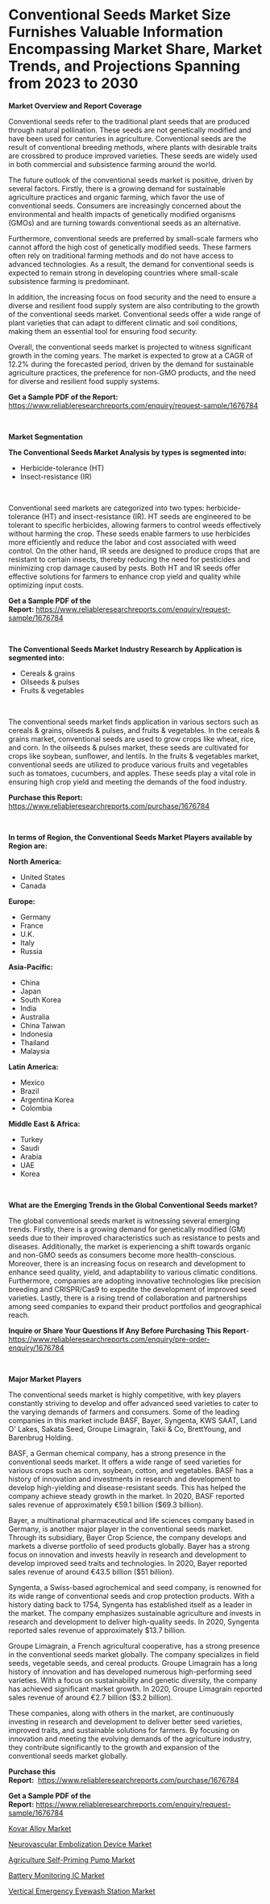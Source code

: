 <p><h1>Conventional Seeds Market Size Furnishes Valuable Information Encompassing Market Share, Market Trends, and Projections Spanning from 2023 to 2030</h1></p><p><strong>Market Overview and Report Coverage</strong></p>
<p><p>Conventional seeds refer to the traditional plant seeds that are produced through natural pollination. These seeds are not genetically modified and have been used for centuries in agriculture. Conventional seeds are the result of conventional breeding methods, where plants with desirable traits are crossbred to produce improved varieties. These seeds are widely used in both commercial and subsistence farming around the world.</p><p>The future outlook of the conventional seeds market is positive, driven by several factors. Firstly, there is a growing demand for sustainable agriculture practices and organic farming, which favor the use of conventional seeds. Consumers are increasingly concerned about the environmental and health impacts of genetically modified organisms (GMOs) and are turning towards conventional seeds as an alternative.</p><p>Furthermore, conventional seeds are preferred by small-scale farmers who cannot afford the high cost of genetically modified seeds. These farmers often rely on traditional farming methods and do not have access to advanced technologies. As a result, the demand for conventional seeds is expected to remain strong in developing countries where small-scale subsistence farming is predominant.</p><p>In addition, the increasing focus on food security and the need to ensure a diverse and resilient food supply system are also contributing to the growth of the conventional seeds market. Conventional seeds offer a wide range of plant varieties that can adapt to different climatic and soil conditions, making them an essential tool for ensuring food security.</p><p>Overall, the conventional seeds market is projected to witness significant growth in the coming years. The market is expected to grow at a CAGR of 12.2% during the forecasted period, driven by the demand for sustainable agriculture practices, the preference for non-GMO products, and the need for diverse and resilient food supply systems.</p></p>
<p><strong>Get a Sample PDF of the Report:</strong> <a href="https://www.reliableresearchreports.com/enquiry/request-sample/1676784">https://www.reliableresearchreports.com/enquiry/request-sample/1676784</a></p>
<p>&nbsp;</p>
<p><strong>Market Segmentation</strong></p>
<p><strong>The Conventional Seeds Market Analysis by types is segmented into:</strong></p>
<p><ul><li>Herbicide-tolerance (HT)</li><li>Insect-resistance (IR)</li></ul></p>
<p>&nbsp;</p>
<p><p>Conventional seed markets are categorized into two types: herbicide-tolerance (HT) and insect-resistance (IR). HT seeds are engineered to be tolerant to specific herbicides, allowing farmers to control weeds effectively without harming the crop. These seeds enable farmers to use herbicides more efficiently and reduce the labor and cost associated with weed control. On the other hand, IR seeds are designed to produce crops that are resistant to certain insects, thereby reducing the need for pesticides and minimizing crop damage caused by pests. Both HT and IR seeds offer effective solutions for farmers to enhance crop yield and quality while optimizing input costs.</p></p>
<p><strong>Get a Sample PDF of the Report:</strong>&nbsp;<a href="https://www.reliableresearchreports.com/enquiry/request-sample/1676784">https://www.reliableresearchreports.com/enquiry/request-sample/1676784</a></p>
<p>&nbsp;</p>
<p><strong>The Conventional Seeds Market Industry Research by Application is segmented into:</strong></p>
<p><ul><li>Cereals & grains</li><li>Oilseeds & pulses</li><li>Fruits & vegetables</li></ul></p>
<p>&nbsp;</p>
<p><p>The conventional seeds market finds application in various sectors such as cereals & grains, oilseeds & pulses, and fruits & vegetables. In the cereals & grains market, conventional seeds are used to grow crops like wheat, rice, and corn. In the oilseeds & pulses market, these seeds are cultivated for crops like soybean, sunflower, and lentils. In the fruits & vegetables market, conventional seeds are utilized to produce various fruits and vegetables such as tomatoes, cucumbers, and apples. These seeds play a vital role in ensuring high crop yield and meeting the demands of the food industry.</p></p>
<p><strong>Purchase this Report:</strong>&nbsp; <a href="https://www.reliableresearchreports.com/purchase/1676784">https://www.reliableresearchreports.com/purchase/1676784</a></p>
<p>&nbsp;</p>
<p><strong>In terms of Region, the Conventional Seeds Market Players available by Region are:</strong></p>
<p>
    <p> <strong> North America: </strong>
        <ul>
            <li>United States</li>
            <li>Canada</li>
        </ul>
        </p> 
    <p> <strong> Europe: </strong>
        <ul>
            <li>Germany</li>
            <li>France</li>
            <li>U.K.</li>
            <li>Italy</li>
            <li>Russia</li>
        </ul>
        </p> 
    <p> <strong> Asia-Pacific: </strong>
        <ul>
            <li>China</li>
            <li>Japan</li>
            <li>South Korea</li>
            <li>India</li>
            <li>Australia</li>
            <li>China Taiwan</li>
            <li>Indonesia</li>
            <li>Thailand</li>
            <li>Malaysia</li>
        </ul>
        </p> 
    <p> <strong> Latin America: </strong>
        <ul>
            <li>Mexico</li>
            <li>Brazil</li>
            <li>Argentina Korea</li>
            <li>Colombia</li>
        </ul>
        </p> 
    <p> <strong> Middle East & Africa: </strong>
        <ul>
            <li>Turkey</li>
            <li>Saudi</li>
            <li>Arabia</li>
            <li>UAE</li>
            <li>Korea</li>
        </ul>
    </p>
    </p>
<p>&nbsp;</p>
<p><strong>What are the Emerging Trends in the Global Conventional Seeds market?</strong></p>
<p><p>The global conventional seeds market is witnessing several emerging trends. Firstly, there is a growing demand for genetically modified (GM) seeds due to their improved characteristics such as resistance to pests and diseases. Additionally, the market is experiencing a shift towards organic and non-GMO seeds as consumers become more health-conscious. Moreover, there is an increasing focus on research and development to enhance seed quality, yield, and adaptability to various climatic conditions. Furthermore, companies are adopting innovative technologies like precision breeding and CRISPR/Cas9 to expedite the development of improved seed varieties. Lastly, there is a rising trend of collaboration and partnerships among seed companies to expand their product portfolios and geographical reach.</p></p>
<p><strong>Inquire or Share Your Questions If Any Before Purchasing This Report</strong>- <a href="https://www.reliableresearchreports.com/enquiry/pre-order-enquiry/1676784">https://www.reliableresearchreports.com/enquiry/pre-order-enquiry/1676784</a></p>
<p>&nbsp;</p>
<p><strong>Major Market Players</strong></p>
<p><p>The conventional seeds market is highly competitive, with key players constantly striving to develop and offer advanced seed varieties to cater to the varying demands of farmers and consumers. Some of the leading companies in this market include BASF, Bayer, Syngenta, KWS SAAT, Land O' Lakes, Sakata Seed, Groupe Limagrain, Takii & Co, BrettYoung, and Barenbrug Holding.</p><p>BASF, a German chemical company, has a strong presence in the conventional seeds market. It offers a wide range of seed varieties for various crops such as corn, soybean, cotton, and vegetables. BASF has a history of innovation and investments in research and development to develop high-yielding and disease-resistant seeds. This has helped the company achieve steady growth in the market. In 2020, BASF reported sales revenue of approximately €59.1 billion ($69.3 billion).</p><p>Bayer, a multinational pharmaceutical and life sciences company based in Germany, is another major player in the conventional seeds market. Through its subsidiary, Bayer Crop Science, the company develops and markets a diverse portfolio of seed products globally. Bayer has a strong focus on innovation and invests heavily in research and development to develop improved seed traits and technologies. In 2020, Bayer reported sales revenue of around €43.5 billion ($51 billion).</p><p>Syngenta, a Swiss-based agrochemical and seed company, is renowned for its wide range of conventional seeds and crop protection products. With a history dating back to 1754, Syngenta has established itself as a leader in the market. The company emphasizes sustainable agriculture and invests in research and development to deliver high-quality seeds. In 2020, Syngenta reported sales revenue of approximately $13.7 billion.</p><p>Groupe Limagrain, a French agricultural cooperative, has a strong presence in the conventional seeds market globally. The company specializes in field seeds, vegetable seeds, and cereal products. Groupe Limagrain has a long history of innovation and has developed numerous high-performing seed varieties. With a focus on sustainability and genetic diversity, the company has achieved significant market growth. In 2020, Groupe Limagrain reported sales revenue of around €2.7 billion ($3.2 billion).</p><p>These companies, along with others in the market, are continuously investing in research and development to deliver better seed varieties, improved traits, and sustainable solutions for farmers. By focusing on innovation and meeting the evolving demands of the agriculture industry, they contribute significantly to the growth and expansion of the conventional seeds market globally.</p></p>
<p><strong>Purchase this Report:</strong>&nbsp;&nbsp;<a href="https://www.reliableresearchreports.com/purchase/1676784">https://www.reliableresearchreports.com/purchase/1676784</a></p>
<p></p>
<p><strong>Get a Sample PDF of the Report:</strong>&nbsp;<a href="https://www.reliableresearchreports.com/enquiry/request-sample/1676784">https://www.reliableresearchreports.com/enquiry/request-sample/1676784</a></p>
<p><p><a href="https://medium.com/@ruthmorales25/kovar-alloy-market-size-growth-forecast-2023-2030-a1ed3dbd476b">Kovar Alloy Market</a></p><p><a href="https://www.linkedin.com/pulse/neurovascular-embolization-device-market-size-2023/">Neurovascular Embolization Device Market</a></p><p><a href="https://www.linkedin.com/pulse/agriculture-self-priming-pump-market-insights-players/">Agriculture Self-Priming Pump Market</a></p><p><a href="https://medium.com/@leonorhaley2009/battery-monitoring-ic-market-size-growth-forecast-2023-2030-ebd49c4253ce">Battery Monitoring IC Market</a></p><p><a href="https://www.linkedin.com/pulse/vertical-emergency-eyewash-station-market-insights-players/">Vertical Emergency Eyewash Station Market</a></p></p>